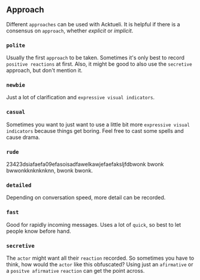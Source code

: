 ## Approach
Different `approaches` can be used with Acktueli.  It is helpful if there is a consensus on `approach`, whether _explicit_ or _implicit_.

### `polite`
Usually the first `approach` to be taken.  Sometimes it's only best to record `positive reactions` at first.  Also, it might be good to also use the `secretive` approach, but don't mention it.

### `newbie`
Just a lot of clarification and `expressive visual indicators`.

### `casual` 
Sometimes you want to just want to use a little bit more `expressive visual indicators` because things get boring.  Feel free to cast some spells and cause drama.

### `rude`
23423dsiafaefa09efasoisadfawelkawjefaefaksljfdbwonk bwonk bwwonkknknknknn, bwonk bwonk.

### `detailed`
Depending on conversation speed, more detail can be recorded.  

### `fast`
Good for rapidly incoming messages.  Uses a lot of `quick`, so best to let people know before hand.

### `secretive`
The `actor` might want all their `reaction` recorded.  So sometimes you have to think, how would the `actor` like this obfuscated?  Using just an `afirmative` or a `positve afirmative` `reaction` can get the point across.